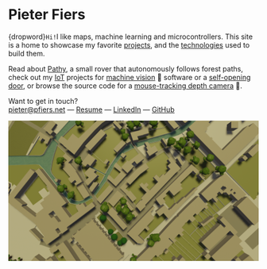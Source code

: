 # Pieter Fiers

{dropword}`Hi!`I like maps, machine learning and
microcontrollers. This site is a home to showcase my favorite
[projects](/projects), and the [technologies](/technologies) used to build them.

Read about [Pathy](/projects/pathy), a small rover that autonomously follows
forest paths, check out my [IoT](/projects/iot) projects for [machine
vision](/projects/iot#water-usage-monitoring) 🤖 software or a [self-opening
door](/projects/iot#door-handle-opener), or browse the source code for a
[mouse-tracking depth camera](/projects/kinect-mouse-tracker) 🐁.

Want to get in touch?  
[pieter@pfiers.net](mailto:pieter@pfiers.net) — 
[Resume](/resume.html) — 
[LinkedIn](https://www.linkedin.com/in/pfiers) — 
[GitHub](https://github.com/ubipo)

![Computer rendered top-down view of buildings and river](groot-begijnhof-blender.png)
